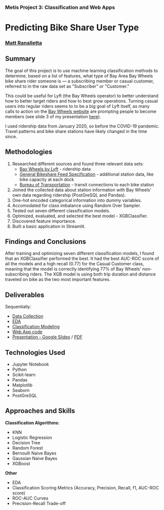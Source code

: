### Metis Project 3: Classification and Web Apps

# Predicting Bike Share User Type

### [Matt Ranalletta](https://www.linkedin.com/in/matthewranalletta/)

## Summary

The goal of this project is to use machine learning classification methods to determine, based on a list of features, what type of Bay Area Bay Wheels bike share rider someone is — a subscribing member or casual customer, referred to in the raw data set as "Subscriber" or "Customer."

This could be useful for Lyft (the Bay Wheels operator) to better understand how to better target riders and how to best grow operations. Turning casual users into regular riders seems to to be a big goal of Lyft itself, as many calls to action on the [Bay Wheels website](https://www.lyft.com/bikes/bay-wheels) are prompting people to become members (see slide 3 of my presentation [here](https://docs.google.com/presentation/d/1SD74RgLegORcC0ilPPGmCsjnTEjG0r2kU4tdTO4vxLc/edit#slide=id.g6320de4b7d_0_424)).

I used ridership data from January 2020, so before the COVID-19 pandemic. Travel patterns and bike share stations have likely changed in the time since.

## Methodologies

1. Researched different sources and found three relevant data sets:
      - [Bay Wheels by Lyft](https://www.lyft.com/bikes/bay-wheels/system-data) - ridership data
      - [General Bikeshare Feed Specification](https://gbfs.baywheels.com/gbfs/gbfs.json) - additional station data, like bike capacity at each dock
      - [Bureau of Transportation](https://data-usdot.opendata.arcgis.com/datasets/bikeshare) - transit connections to each bike station
2. Joined the collected data about station information with Bay Wheels' own data regarding ridership (PostGreSQL and Pandas).
3. One-hot encoded categorical information into dummy variables.
4. Accomodated for class imbalance using Random Over Sampler.
5. Tested out seven different classification models.
6. Optimized, evaluated, and selected the best model - XGBClassifier.
7. Discovered feature importance.
8. Built a basic application in Streamlit.

## Findings and Conclusions

After training and optimizing seven different classification models, I found that an XGBClassifier performed the best. It had the best AUC-ROC score of all the models and a high recall (0.77) for the Casual Customer class, meaning that the model is correctly identifying 77% of Bay Wheels' non-subscribing riders. The XGB model is using both trip duration and distance traveled on bike as the two most important features.

## Deliverables

Sequentially:

- [Data Collection](https://github.com/mattranalletta/03_predicting_bike_share_user_type/tree/main/data)
- [EDA](https://github.com/mattranalletta/03_predicting_bike_share_user_type/blob/main/code/baywheels_EDA.ipynb)
- [Classification Modeling](https://github.com/mattranalletta/03_predicting_bike_share_user_type/blob/main/code/baywheels_classification.ipynb)
- [Web App code](https://github.com/mattranalletta/03_predicting_bike_share_user_type/blob/main/code/baywheels_app.py)
- [Presentation - Google Slides](https://docs.google.com/presentation/d/1SD74RgLegORcC0ilPPGmCsjnTEjG0r2kU4tdTO4vxLc/edit?usp=sharing) / [PDF](https://github.com/mattranalletta/03_predicting_bike_share_user_type/blob/main/presentation/Classifying%20Bike%20Share%20Riders%20in%20the%20Bay.pdf)

## Technologies Used

- Jupyter Notebook
- Python
- Scikit-learn
- Pandas
- Matplotlib
- Seaborn
- PostGreSQL

## Approaches and Skills

**Classification Algorithms**:

- KNN
- Logistic Regression
- Decision Tree
- Random Forest
- Bernoulli Naive Bayes
- Gaussian Naive Bayes
- XGBoost

**Other**

- EDA
- Classification Scoring Metrics (Accuracy, Precision, Recall, f1, AUC-ROC score)
- ROC-AUC Curves
- Precision-Recall Trade-off
